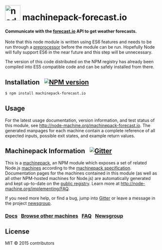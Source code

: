 
<h1>
  <a href="http://node-machine.org" title="Node-Machine public registry"><img alt="node-machine logo" title="Node-Machine Project" src="http://node-machine.org/images/machine-anthropomorph-for-white-bg.png" width="50" /></a>
  machinepack-forecast.io
</h1>

#### Communicate with the [forecast.io](https://developer.forecast.io) API to get weather forecasts.

Note that this node module is written using ES6 features and needs to be run through a [preprocessor](https://babeljs.io)
before the module can be run.  Hopefully Node will fully support ES6 in the near future and this step will be unnecessary.

The version of this code distributed on the NPM registry has already been compiled into ES5 compatible code and can be
safely installed from there.
 

## Installation &nbsp; [![NPM version](https://badge.fury.io/js/machinepack-forecast.io.svg)](http://badge.fury.io/js/machinepack-forecast.io)

```sh
$ npm install machinepack-forecast.io
```

## Usage

For the latest usage documentation, version information, and test status of this module, see <a href="http://node-machine.org/machinepack-forecast.io" title="Communicate with the forecast.io API to get weather forecasts. (for node.js)">http://node-machine.org/machinepack-forecast.io</a>.  The generated manpages for each machine contain a complete reference of all expected inputs, possible exit states, and example return values.  


## Machinepack Information &nbsp; [![Gitter](https://badges.gitter.im/JoinChat.svg)](https://gitter.im/node-machine/general?utm_source=badge&utm_medium=badge&utm_campaign=pr-badge&utm_content=badge)

This is a [machinepack](http://node-machine.org/machinepacks), an NPM module which exposes a set of related Node.js [machines](http://node-machine.org/spec/machine) according to the [machinepack specification](http://node-machine.org/spec/machinepack).
Documentation pages for the machines contained in this module (as well as all other NPM-hosted machines for Node.js) are automatically generated and kept up-to-date on the <a href="http://node-machine.org" title="Public machine registry for Node.js">public registry</a>.
Learn more at <a href="http://node-machine.org/implementing/FAQ" title="Machine Project FAQ (for implementors)">http://node-machine.org/implementing/FAQ</a>.

If you need more help, or find a bug, jump into [Gitter](https://gitter.im/node-machine/general) or leave a message in the project [newsgroup](https://groups.google.com/forum/?hl=en#!forum/node-machine).

### [Docs](http://node-machine.org/machinepack-forecast.io) &nbsp; [Browse other machines](http://node-machine.org/machinepacks) &nbsp;  [FAQ](http://node-machine.org/implementing/FAQ)  &nbsp;  [Newsgroup](https://groups.google.com/forum/?hl=en#!forum/node-machine)

## License

MIT &copy; 2015 contributors

